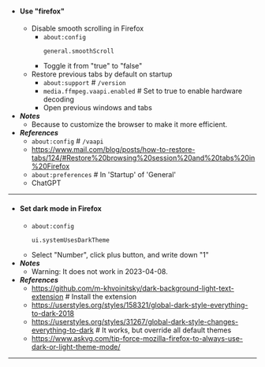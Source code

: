 - #### Use "firefox"
    - Disable smooth scrolling in Firefox
        - `about:config`
          ```
          general.smoothScroll
          ```
        - Toggle it from "true" to "false"
    - Restore previous tabs by default on startup
        - `about:support` # `/version`
        - `media.ffmpeg.vaapi.enabled` # Set to true to enable hardware decoding
        - Open previous windows and tabs
- ***Notes***
    - Because to customize the browser to make it more efficient.
- ***References***
    - `about:config` # `/vaapi`
    - https://www.mail.com/blog/posts/how-to-restore-tabs/124/#Restore%20browsing%20session%20and%20tabs%20in%20Firefox
    - `about:preferences` # In 'Startup' of 'General'
    - ChatGPT
- ---
- #### Set dark mode in Firefox
    - `about:config`
      ```
      ui.systemUsesDarkTheme
      ```
    - Select "Number", click plus button, and write down "1"
- ***Notes***
    - Warning: It does not work in 2023-04-08.
- ***References***
    - https://github.com/m-khvoinitsky/dark-background-light-text-extension # Install the extension
    - https://userstyles.org/styles/158321/global-dark-style-everything-to-dark-2018
    - https://userstyles.org/styles/31267/global-dark-style-changes-everything-to-dark # It works, but override all default themes
    - https://www.askvg.com/tip-force-mozilla-firefox-to-always-use-dark-or-light-theme-mode/
- ---
